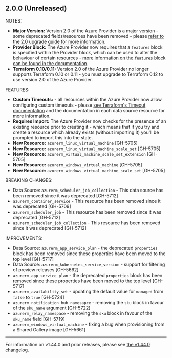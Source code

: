 ## 2.0.0 (Unreleased)

NOTES:

* **Major Version:** Version 2.0 of the Azure Provider is a major version - some deprecated fields/resources have been removed - please [refer to the 2.0 upgrade guide for more information](https://www.terraform.io/docs/providers/azurerm/guides/2.0-upgrade-guide.html).
* **Provider Block:** The Azure Provider now requires that a `features` block is specified within the Provider block, which can be used to alter the behaviour of certain resources - [more information on the `features` block can be found in the documentation](https://www.terraform.io/docs/providers/azurerm/index.html#features).
* **Terraform 0.10/0.11:** Version 2.0 of the Azure Provider no longer supports Terraform 0.10 or 0.11 - you must upgrade to Terraform 0.12 to use version 2.0 of the Azure Provider.

FEATURES:

* **Custom Timeouts:** - all resources within the Azure Provider now allow configuring custom timeouts - please [see Terraform's Timeout documentation](https://www.terraform.io/docs/configuration/resources.html#operation-timeouts) and the documentation in each data source resource for more information.
* **Requires Import:** The Azure Provider now checks for the presence of an existing resource prior to creating it - which means that if you try and create a resource which already exists (without importing it) you'll be prompted to import this into the state.
* **New Resource:** `azurerm_linux_virtual_machine` [GH-5705]
* **New Resource:** `azurerm_linux_virtual_machine_scale_set` [GH-5705]
* **New Resource:** `azurerm_virtual_machine_scale_set_extension` [GH-5705]
* **New Resource:** `azurerm_windows_virtual_machine` [GH-5705]
* **New Resource:** `azurerm_windows_virtual_machine_scale_set` [GH-5705]

BREAKING CHANGES:

* Data Source: `azurerm_scheduler_job_collection` - This data source has been removed since it was deprecated [GH-5712]
* `azurerm_container_service` - This resource has been removed since it was deprecated [GH-5709]
* `azurerm_scheduler_job` - This resource has been removed since it was deprecated [GH-5712]
* `azurerm_scheduler_job_collection` - This resource has been removed since it was deprecated [GH-5712]

IMPROVEMENTS:

* Data Source: `azurerm_app_service_plan` - the deprecated `properties` block has been removed since these properties have been moved to the top level [GH-5717]
* Data Source: `azurerm_kubernetes_service_version` - support for filtering of preview releases [GH-5662]
* `azurerm_app_service_plan` - the deprecated `properties` block has been removed since these properties have been moved to the top level [GH-5717]
* `azurerm_availability_set` - updating the default value for `managed` from `false` to `true` [GH-5724]
* `azurerm_notification_hub_namesapce` - removing the `sku` block in favour of the `sku_name` argument [GH-5722]
* `azurerm_relay_namespace` - removing the `sku` block in favour of the `sku_name` field [GH-5719]
* `azurerm_windows_virtual_machine` - fixing a bug when provisioning from a Shared Gallery image [GH-5661]

---

For information on v1.44.0 and prior releases, please see [the v1.44.0 changelog](https://github.com/terraform-providers/terraform-provider-azurerm/blob/v1.44.0/CHANGELOG.md).
